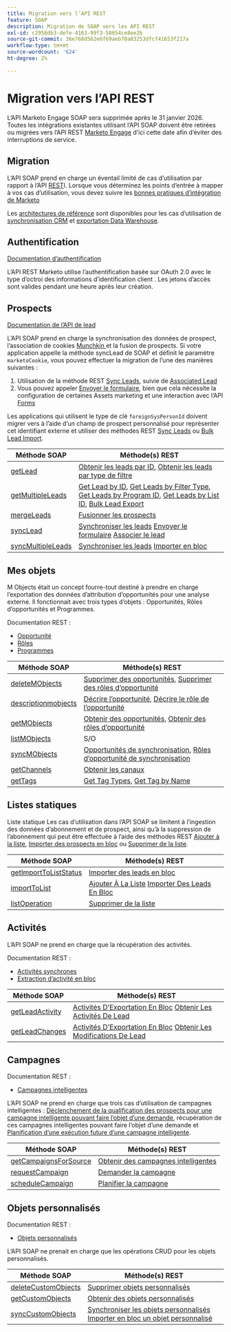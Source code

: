 ```yaml
---
title: Migration vers l’API REST
feature: SOAP
description: Migration de SOAP vers les API REST
exl-id: c2956db3-defe-4163-99f3-58654ce8ee2b
source-git-commit: 36e768d562e6f69aeb70a83253dfcf41653f217a
workflow-type: tm+mt
source-wordcount: '624'
ht-degree: 2%

---
```


# Migration vers l’API REST

L’API Marketo Engage SOAP sera supprimée après le 31 janvier 2026. Toutes les intégrations existantes utilisant l’API SOAP doivent être retirées ou migrées vers l’API REST [Marketo Engage](https://experienceleague.adobe.com/fr/docs/marketo-developer/marketo/rest/rest-api) d’ici cette date afin d’éviter des interruptions de service.

## Migration

L’API SOAP prend en charge un éventail limité de cas d’utilisation par rapport à l’API [REST](https://experienceleague.adobe.com/fr/docs/marketo-developer/marketo/rest/rest-api)I. Lorsque vous déterminez les points d’entrée à mapper à vos cas d’utilisation, vous devez suivre les [bonnes pratiques d’intégration de Marketo](https://experienceleague.adobe.com/fr/docs/marketo-developer/marketo/rest/marketo-integration-best-practices)

Les [architectures de référence](https://experienceleague.adobe.com/fr/docs/marketo-developer/marketo/rest/reference-architectures) sont disponibles pour les cas d’utilisation de [synchronisation CRM](https://experienceleague.adobe.com/docs/marketo-developer/assets/sync-architecture-whitepaper.pdf?lang=fr) et [exportation Data Warehouse](https://experienceleague.adobe.com/docs/marketo-developer/assets/reference_architecture.pdf?lang=fr).

## Authentification

[Documentation d’authentification](https://experienceleague.adobe.com/fr/docs/marketo-developer/marketo/rest/authentication)

L’API REST Marketo utilise l’authentification basée sur OAuth 2.0 avec le type d’octroi des informations d’identification client . Les jetons d’accès sont valides pendant une heure après leur création.

## Prospects

[ Documentation de l’API de lead ](https://experienceleague.adobe.com/fr/docs/marketo-developer/marketo/rest/lead-database/leads)

L’API SOAP prend en charge la synchronisation des données de prospect, l’association de cookies [Munchkin ](https://experienceleague.adobe.com/fr/docs/marketo-developer/marketo/javascriptapi/leadtracking/lead-tracking) et la fusion de prospects. Si votre application appelle la méthode syncLead de SOAP et définit le paramètre `marketoCookie`, vous pouvez effectuer la migration de l’une des manières suivantes :

1. Utilisation de la méthode REST [Sync Leads](https://developer.adobe.com/marketo-apis/api/mapi/#operation/syncLeadUsingPOST), suivie de [Associated Lead](https://developer.adobe.com/marketo-apis/api/mapi/#operation/associateLeadUsingPOST)
2. Vous pouvez appeler [Envoyer le formulaire](https://experienceleague.adobe.com/fr/docs/marketo-developer/marketo/rest/lead-database/leads), bien que cela nécessite la configuration de certaines Assets marketing et une interaction avec l’API [Forms](https://experienceleague.adobe.com/fr/docs/marketo-developer/marketo/rest/assets/forms)

Les applications qui utilisent le type de clé `foreignSysPersonId` doivent migrer vers à l’aide d’un champ de prospect personnalisé pour représenter cet identifiant externe et utiliser des méthodes REST [Sync Leads](https://experienceleague.adobe.com/fr/docs/marketo-developer/marketo/rest/lead-database/leads#create-and-update) ou [Bulk Lead Import](https://experienceleague.adobe.com/fr/docs/marketo-developer/marketo/rest/bulk-import/bulk-lead-import).

| Méthode SOAP | Méthode(s) REST |
| --- | --- |
| [getLead](https://experienceleague.adobe.com/fr/docs/marketo-developer/marketo/soap/leads/getlead) | [Obtenir les leads par ID](https://developer.adobe.com/marketo-apis/api/mapi/#operation/getLeadByIdUsingGET), [Obtenir les leads par type de filtre](https://developer.adobe.com/marketo-apis/api/mapi/#operation/getLeadsByFilterUsingGET) |
| [getMultipleLeads](https://experienceleague.adobe.com/fr/docs/marketo-developer/marketo/soap/leads/getmultipleleads) | [Get Lead by ID](https://developer.adobe.com/marketo-apis/api/mapi/#operation/getLeadByIdUsingGET), [Get Leads by Filter Type](https://developer.adobe.com/marketo-apis/api/mapi/#operation/getLeadsByFilterUsingGET), [Get Leads by Program ID](https://developer.adobe.com/marketo-apis/api/mapi/#operation/getLeadsByProgramIdUsingGET), [Get Leads by List ID](https://developer.adobe.com/marketo-apis/api/mapi/#operation/getLeadsByListIdUsingGET), [Bulk Lead Export](https://developer.adobe.com/marketo-apis/api/mapi/#tag/Bulk-Export-Leads) |
| [mergeLeads](https://experienceleague.adobe.com/fr/docs/marketo-developer/marketo/soap/leads/mergeleads) | [Fusionner les prospects](https://developer.adobe.com/marketo-apis/api/mapi/#operation/mergeLeadsUsingPOST) |
| [syncLead](https://experienceleague.adobe.com/fr/docs/marketo-developer/marketo/soap/leads/synclead) | [Synchroniser les leads](https://developer.adobe.com/marketo-apis/api/mapi/#operation/syncLeadUsingPOST) [Envoyer le formulaire](https://developer.adobe.com/marketo-apis/api/mapi/#operation/SubmitFormUsingPOST) [Associer le lead](https://developer.adobe.com/marketo-apis/api/mapi/#operation/associateLeadUsingPOST) |
| [syncMultipleLeads](https://experienceleague.adobe.com/fr/docs/marketo-developer/marketo/soap/leads/syncmultipleleads) | [Synchroniser les leads](https://developer.adobe.com/marketo-apis/api/mapi/#operation/syncLeadUsingPOST) [Importer en bloc](https://developer.adobe.com/marketo-apis/api/mapi/#tag/Bulk-Import-Leads) |

## Mes objets

M Objects était un concept fourre-tout destiné à prendre en charge l’exportation des données d’attribution d’opportunités pour une analyse externe. Il fonctionnait avec trois types d’objets : Opportunités, Rôles d’opportunités et Programmes.

Documentation REST :

- [Opportunité](https://experienceleague.adobe.com/fr/docs/marketo-developer/marketo/rest/lead-database/opportunities)
- [Rôles](https://experienceleague.adobe.com/fr/docs/marketo-developer/marketo/rest/lead-database/opportunity-roles)
- [ Programmes ](https://experienceleague.adobe.com/fr/docs/marketo-developer/marketo/rest/assets/programs)

| Méthode SOAP | Méthode(s) REST |
| --- | --- |
| [deleteMObjects](https://experienceleague.adobe.com/fr/docs/marketo-developer/marketo/soap/marketo-objects/deletemobjects) | [Supprimer des opportunités](https://developer.adobe.com/marketo-apis/api/mapi/#operation/deleteOpportunitiesUsingPOST), [Supprimer des rôles d’opportunité](https://developer.adobe.com/marketo-apis/api/mapi/#operation/deleteOpportunityRolesUsingPOST) |
| [descriptionmobjects](https://experienceleague.adobe.com/fr/docs/marketo-developer/marketo/soap/marketo-objects/describemobject) | [Décrire l’opportunité](https://developer.adobe.com/marketo-apis/api/mapi/#operation/describeUsingGET_4), [Décrire le rôle de l’opportunité](https://developer.adobe.com/marketo-apis/api/mapi/#operation/describeOpportunityRoleUsingGET) |
| [getMObjects](https://experienceleague.adobe.com/fr/docs/marketo-developer/marketo/soap/marketo-objects/getmobjects) | [Obtenir des opportunités](https://developer.adobe.com/marketo-apis/api/mapi/#operation/getOpportunitiesUsingGET), [Obtenir des rôles d’opportunité](https://developer.adobe.com/marketo-apis/api/mapi/#operation/describeOpportunityRoleUsingGET) |
| [listMObjects](https://experienceleague.adobe.com/fr/docs/marketo-developer/marketo/soap/marketo-objects/listmobjects) | S/O |
| [syncMObjects](https://experienceleague.adobe.com/fr/docs/marketo-developer/marketo/soap/marketo-objects/syncmobjects) | [Opportunités de synchronisation](https://developer.adobe.com/marketo-apis/api/mapi/#operation/syncOpportunitiesUsingPOST), [Rôles d’opportunité de synchronisation](https://developer.adobe.com/marketo-apis/api/mapi/#operation/syncOpportunityRolesUsingPOST) |
| [getChannels](https://experienceleague.adobe.com/fr/docs/marketo-developer/marketo/soap/programs/getchannels) | [Obtenir les canaux](https://developer.adobe.com/marketo-apis/api/asset/#operation/getAllChannelsUsingGET) |
| [getTags](https://experienceleague.adobe.com/fr/docs/marketo-developer/marketo/soap/programs/gettags) | [Get Tag Types](https://developer.adobe.com/marketo-apis/api/asset/#operation/getTagTypesUsingGET), [Get Tag by Name](https://developer.adobe.com/marketo-apis/api/asset/#operation/getTagByNameUsingGET) |

## Listes statiques

Liste statique Les cas d’utilisation dans l’API SOAP se limitent à l’ingestion des données d’abonnement et de prospect, ainsi qu’à la suppression de l’abonnement qui peut être effectuée à l’aide des méthodes REST [Ajouter à la liste](https://developer.adobe.com/marketo-apis/api/mapi/#operation/addLeadsToListUsingPOST), [Importer des prospects en bloc](https://experienceleague.adobe.com/fr/docs/marketo-developer/marketo/rest/bulk-import/bulk-lead-import) ou [Supprimer de la liste](https://developer.adobe.com/marketo-apis/api/mapi/#operation/removeLeadsFromListUsingDELETE).

| Méthode SOAP | Méthode(s) REST |
| --- | --- |
| [getImportToListStatus](https://experienceleague.adobe.com/fr/docs/marketo-developer/marketo/soap/static-lists/getimporttoliststatus) | [Importer des leads en bloc](https://developer.adobe.com/marketo-apis/api/mapi/#tag/Bulk-Import-Leads) |
| [importToList](https://experienceleague.adobe.com/fr/docs/marketo-developer/marketo/soap/static-lists/importtolist) | [Ajouter À La Liste](https://developer.adobe.com/marketo-apis/api/mapi/#operation/addLeadsToListUsingPOST) [Importer Des Leads En Bloc](https://developer.adobe.com/marketo-apis/api/mapi/#tag/Bulk-Import-Leads) |
| [listOperation](https://experienceleague.adobe.com/fr/docs/marketo-developer/marketo/soap/static-lists/listoperation) | [Supprimer de la liste](https://developer.adobe.com/marketo-apis/api/mapi/#operation/removeLeadsFromListUsingDELETE) |

## Activités

L’API SOAP ne prend en charge que la récupération des activités.

Documentation REST :

- [Activités synchrones](https://experienceleague.adobe.com/fr/docs/marketo-developer/marketo/rest/lead-database/activities)
- [Extraction d’activité en bloc](https://experienceleague.adobe.com/fr/docs/marketo-developer/marketo/rest/bulk-extract/bulk-activity-extract)

| Méthode SOAP | Méthode(s) REST |
| --- | --- |
| [getLeadActivity](https://experienceleague.adobe.com/fr/docs/marketo-developer/marketo/soap/activities/getleadactivity) | [Activités D’Exportation En Bloc](https://developer.adobe.com/marketo-apis/api/mapi/#tag/Bulk-Export-Activities) [Obtenir Les Activités De Lead](https://developer.adobe.com/marketo-apis/api/mapi/#operation/getLeadActivitiesUsingGET) |
| [getLeadChanges](https://experienceleague.adobe.com/fr/docs/marketo-developer/marketo/soap/activities/getleadchanges) | [Activités D’Exportation En Bloc](https://developer.adobe.com/marketo-apis/api/mapi/#tag/Bulk-Export-Activities) [Obtenir Les Modifications De Lead](https://developer.adobe.com/marketo-apis/api/mapi/#operation/getLeadChangesUsingGET) |

## Campagnes

Documentation REST :

- [Campagnes intelligentes](https://experienceleague.adobe.com/fr/docs/marketo-developer/marketo/rest/assets/smart-campaigns)

L’API SOAP ne prend en charge que trois cas d’utilisation de campagnes intelligentes : [Déclenchement de la qualification des prospects pour une campagne intelligente pouvant faire l’objet d’une demande](https://experienceleague.adobe.com/fr/docs/marketo-developer/marketo/rest/assets/smart-campaigns#trigger), récupération de ces campagnes intelligentes pouvant faire l’objet d’une demande et [Planification d’une exécution future d’une campagne intelligente](https://experienceleague.adobe.com/fr/docs/marketo-developer/marketo/rest/assets/smart-campaigns#schedule).

| Méthode SOAP | Méthode(s) REST |
| --- | --- |
| [getCampaignsForSource](https://experienceleague.adobe.com/fr/docs/marketo-developer/marketo/soap/campaigns/getcampaignsforsource) | [Obtenir des campagnes intelligentes](https://developer.adobe.com/marketo-apis/api/asset/#operation/getAllSmartCampaignsGET) |
| [requestCampaign](https://experienceleague.adobe.com/fr/docs/marketo-developer/marketo/soap/campaigns/requestcampaign) | [Demander la campagne](https://developer.adobe.com/marketo-apis/api/mapi/#operation/triggerCampaignUsingPOST) |
| [scheduleCampaign](https://experienceleague.adobe.com/fr/docs/marketo-developer/marketo/soap/campaigns/schedulecampaign) | [Planifier la campagne](https://developer.adobe.com/marketo-apis/api/mapi/#operation/scheduleCampaignUsingPOST) |

## Objets personnalisés

Documentation REST :

- [Objets personnalisés](https://experienceleague.adobe.com/fr/docs/marketo-developer/marketo/rest/lead-database/custom-objects)

L’API SOAP ne prenait en charge que les opérations CRUD pour les objets personnalisés.

| Méthode SOAP | Méthode(s) REST |
| --- | --- |
| [deleteCustomObjects](https://experienceleague.adobe.com/fr/docs/marketo-developer/marketo/soap/custom-objects/deletecustomobjects) | [Supprimer objets personnalisés](https://developer.adobe.com/marketo-apis/api/mapi/#operation/deleteCustomObjectsUsingPOST) |
| [getCustomObjects](https://experienceleague.adobe.com/fr/docs/marketo-developer/marketo/soap/custom-objects/getcustomobjects) | [Obtenir des objets personnalisés](https://developer.adobe.com/marketo-apis/api/mapi/#operation/getCustomObjectsUsingGET) |
| [syncCustomObjects](https://experienceleague.adobe.com/fr/docs/marketo-developer/marketo/soap/custom-objects/synccustomobjects) | [Synchroniser les objets personnalisés](https://developer.adobe.com/marketo-apis/api/mapi/#operation/syncCustomObjectsUsingPOST) [Importer en bloc un objet personnalisé](https://experienceleague.adobe.com/fr/docs/marketo-developer/marketo/rest/bulk-import/bulk-custom-object-import) |
